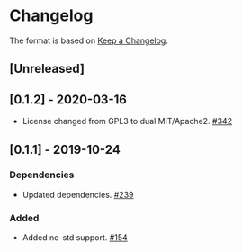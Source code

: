 # Changelog

The format is based on [Keep a Changelog].

[Keep a Changelog]: http://keepachangelog.com/en/1.0.0/

## [Unreleased]

## [0.1.2] - 2020-03-16
- License changed from GPL3 to dual MIT/Apache2. [#342](https://github.com/tetcoin/tetsy-common/pull/342)

## [0.1.1] - 2019-10-24
### Dependencies
- Updated dependencies. [#239](https://github.com/tetcoin/tetsy-common/pull/239)
### Added
- Added no-std support. [#154](https://github.com/tetcoin/tetsy-common/pull/154)
